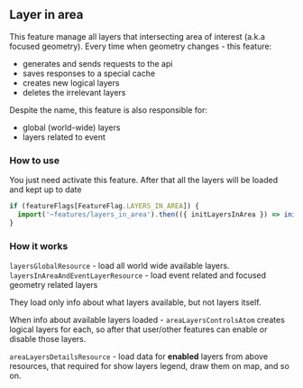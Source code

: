 ## Layer in area

This feature manage all layers that intersecting area of interest (a.k.a focused geometry).
Every time when geometry changes - this feature:

- generates and sends requests to the api
- saves responses to a special cache
- creates new logical layers
- deletes the irrelevant layers

Despite the name, this feature is also responsible for:

- global (world-wide) layers
- layers related to event

### How to use

You just need activate this feature. After that all the layers will be loaded and kept up to date

```ts
if (featureFlags[FeatureFlag.LAYERS_IN_AREA]) {
  import('~features/layers_in_area').then(({ initLayersInArea }) => initLayersInArea());
}
```

### How it works

`layersGlobalResource` - load all world wide available layers.
`layersInAreaAndEventLayerResource` - load event related and focused geometry related layers

They load only info about what layers available, but not layers itself.

When info about available layers loaded - `areaLayersControlsAtom` creates logical layers for each,
so after that user/other features can enable or disable those layers.

`areaLayersDetailsResource` - load data for **enabled** layers from above resources,
that required for show layers legend, draw them on map, and so on.
